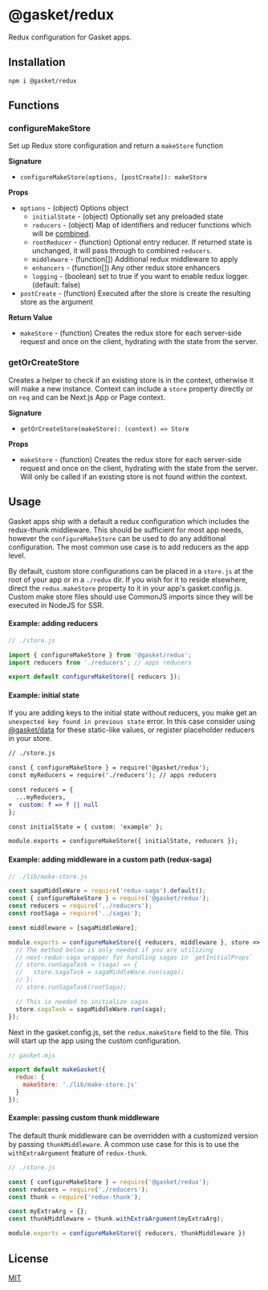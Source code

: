 # @gasket/redux

Redux configuration for Gasket apps.

## Installation

```
npm i @gasket/redux
```

## Functions

### configureMakeStore

Set up Redux store configuration and return a `makeStore` function

**Signature**

- `configureMakeStore(options, [postCreate]): makeStore`

**Props**

- `options` - (object) Options object
  - `initialState` - (object) Optionally set any preloaded state
  - `reducers` - (object) Map of identifiers and reducer functions which will be
    [combined].
  - `rootReducer` - (function) Optional entry reducer. If returned state is
    unchanged, it will pass through to combined `reducers`.
  - `middleware` - (function[]) Additional redux middleware to apply
  - `enhancers` - (function[]) Any other redux store enhancers
  - `logging` - (boolean) set to true if you want to enable redux logger.
    (default: false)
- `postCreate` - (function) Executed after the store is create the resulting
  store as the argument

**Return Value**

- `makeStore` - (function) Creates the redux store for each server-side request
  and once on the client, hydrating with the state from the server.

### getOrCreateStore

Creates a helper to check if an existing store is in the context, otherwise it
will make a new instance. Context can include a `store` property directly or on
`req` and can be Next.js App or Page context.

**Signature**

- `getOrCreateStore(makeStore): (context) => Store`

**Props**

- `makeStore` - (function) Creates the redux store for each server-side request
  and once on the client, hydrating with the state from the server. Will only
  be called if an existing store is not found within the context.

## Usage

Gasket apps ship with a default a redux configuration which includes the
redux-thunk middleware. This should be sufficient for most app needs, however
the `configureMakeStore` can be used to do any additional configuration. The
most common use case is to add reducers as the app level.

By default, custom store configurations can be placed in a `store.js` at the
root of your app or in a `./redux` dir. If you wish for it to reside elsewhere,
direct the `redux.makeStore` property to it in your app's gasket.config.js.
Custom make store files should use CommonJS imports since they will be executed
in NodeJS for SSR.

#### Example: adding reducers

```js
// ./store.js

import { configureMakeStore } from '@gasket/redux';
import reducers from './reducers'; // apps reducers

export default configureMakeStore({ reducers });
```

#### Example: initial state

If you are adding keys to the initial state without reducers, you make get
an `unexpected key found in previous state` error. In this case consider using
[@gasket/data] for these static-like values, or register placeholder reducers
in your store.

```diff
// ./store.js

const { configureMakeStore } = require('@gasket/redux');
const myReducers = require('./reducers'); // apps reducers

const reducers = {
  ...myReducers,
+  custom: f => f || null
};

const initialState = { custom: 'example' };

module.exports = configureMakeStore({ initialState, reducers });
```


#### Example: adding middleware in a custom path (redux-saga)

```js
// ./lib/make-store.js

const sagaMiddleWare = require('redux-saga').default();
const { configureMakeStore } = require('@gasket/redux');
const reducers = require('../reducers');
const rootSaga = require('../sagas');

const middleware = [sagaMiddleWare];

module.exports = configureMakeStore({ reducers, middleware }, store => {
  // The method below is only needed if you are utilizing
  // next-redux-saga wrapper for handling sagas in `getInitialProps`
  // store.runSagaTask = (saga) => {
  //   store.sagaTask = sagaMiddleWare.run(saga);
  // };
  // store.runSagaTask(rootSaga);

  // This is needed to initialize sagas
  store.sagaTask = sagaMiddleWare.run(saga);
});
```

Next in the gasket.config.js, set the `redux.makeStore` field to the file. This
will start up the app using the custom configuration.

```js
// gasket.mjs

export default makeGasket({
  redux: {
    makeStore: './lib/make-store.js'
  }
});
```

#### Example: passing custom thunk middleware

The default thunk middleware can be overridden with a customized version by
passing `thunkMiddleware`. A common use case for this is to use the
`withExtraArgument` feature of `redux-thunk`.

```js
// ./store.js

const { configureMakeStore } = require('@gasket/redux');
const reducers = require('./reducers');
const thunk = require('redux-thunk');

const myExtraArg = {};
const thunkMiddleware = thunk.withExtraArgument(myExtraArg);

module.exports = configureMakeStore({ reducers, thunkMiddleware })
```

## License

[MIT](./LICENSE.md)

<!-- LINKS -->

[combined]: https://redux.js.org/api/combinereducers
[@gasket/data]: /packages/gasket-data/README.md
